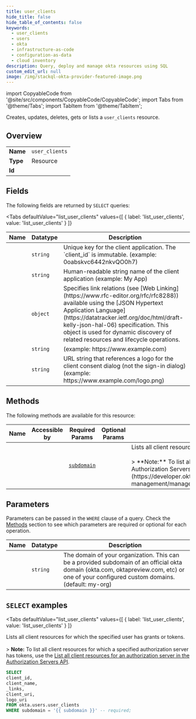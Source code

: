 ```yaml
--- 
title: user_clients
hide_title: false
hide_table_of_contents: false
keywords:
  - user_clients
  - users
  - okta
  - infrastructure-as-code
  - configuration-as-data
  - cloud inventory
description: Query, deploy and manage okta resources using SQL
custom_edit_url: null
image: /img/stackql-okta-provider-featured-image.png
---
```


import CopyableCode from '@site/src/components/CopyableCode/CopyableCode';
import Tabs from '@theme/Tabs';
import TabItem from '@theme/TabItem';

Creates, updates, deletes, gets or lists a <code>user_clients</code> resource.

## Overview
<table><tbody>
<tr><td><b>Name</b></td><td><code>user_clients</code></td></tr>
<tr><td><b>Type</b></td><td>Resource</td></tr>
<tr><td><b>Id</b></td><td><CopyableCode code="okta.users.user_clients" /></td></tr>
</tbody></table>

## Fields

The following fields are returned by `SELECT` queries:

<Tabs
    defaultValue="list_user_clients"
    values={[
        { label: 'list_user_clients', value: 'list_user_clients' }
    ]}
>
<TabItem value="list_user_clients">

<table>
<thead>
    <tr>
    <th>Name</th>
    <th>Datatype</th>
    <th>Description</th>
    </tr>
</thead>
<tbody>
<tr>
    <td><CopyableCode code="client_id" /></td>
    <td><code>string</code></td>
    <td>Unique key for the client application. The `client_id` is immutable. (example: 0oabskvc6442nkvQO0h7)</td>
</tr>
<tr>
    <td><CopyableCode code="client_name" /></td>
    <td><code>string</code></td>
    <td>Human-readable string name of the client application (example: My App)</td>
</tr>
<tr>
    <td><CopyableCode code="_links" /></td>
    <td><code>object</code></td>
    <td>Specifies link relations (see [Web Linking](https://www.rfc-editor.org/rfc/rfc8288)) available using the [JSON Hypertext Application Language](https://datatracker.ietf.org/doc/html/draft-kelly-json-hal-06) specification. This object is used for dynamic discovery of related resources and lifecycle operations.</td>
</tr>
<tr>
    <td><CopyableCode code="client_uri" /></td>
    <td><code>string</code></td>
    <td> (example: https://www.example.com)</td>
</tr>
<tr>
    <td><CopyableCode code="logo_uri" /></td>
    <td><code>string</code></td>
    <td>URL string that references a logo for the client consent dialog (not the sign-in dialog) (example: https://www.example.com/logo.png)</td>
</tr>
</tbody>
</table>
</TabItem>
</Tabs>

## Methods

The following methods are available for this resource:

<table>
<thead>
    <tr>
    <th>Name</th>
    <th>Accessible by</th>
    <th>Required Params</th>
    <th>Optional Params</th>
    <th>Description</th>
    </tr>
</thead>
<tbody>
<tr>
    <td><a href="#list_user_clients"><CopyableCode code="list_user_clients" /></a></td>
    <td><CopyableCode code="select" /></td>
    <td><a href="#parameter-subdomain"><code>subdomain</code></a></td>
    <td></td>
    <td>Lists all client resources for which the specified user has grants or tokens.<br /><br />&gt; **Note:** To list all client resources for which a specified authorization server has tokens, use the [List all client resources for an authorization server in the Authorization Servers API](https://developer.okta.com/docs/apihttps://developer.okta.com/docs/apihttps://developer.okta.com/docs/apihttps://developer.okta.com/docs/api/openapi/okta-management/management/tag/AuthorizationServerClients/#tag/AuthorizationServerClients/operation/listOAuth2ClientsForAuthorizationServer).</td>
</tr>
</tbody>
</table>

## Parameters

Parameters can be passed in the `WHERE` clause of a query. Check the [Methods](#methods) section to see which parameters are required or optional for each operation.

<table>
<thead>
    <tr>
    <th>Name</th>
    <th>Datatype</th>
    <th>Description</th>
    </tr>
</thead>
<tbody>
<tr id="parameter-subdomain">
    <td><CopyableCode code="subdomain" /></td>
    <td><code>string</code></td>
    <td>The domain of your organization. This can be a provided subdomain of an official okta domain (okta.com, oktapreview.com, etc) or one of your configured custom domains. (default: my-org)</td>
</tr>
</tbody>
</table>

## `SELECT` examples

<Tabs
    defaultValue="list_user_clients"
    values={[
        { label: 'list_user_clients', value: 'list_user_clients' }
    ]}
>
<TabItem value="list_user_clients">

Lists all client resources for which the specified user has grants or tokens.<br /><br />&gt; **Note:** To list all client resources for which a specified authorization server has tokens, use the [List all client resources for an authorization server in the Authorization Servers API](https://developer.okta.com/docs/apihttps://developer.okta.com/docs/apihttps://developer.okta.com/docs/apihttps://developer.okta.com/docs/api/openapi/okta-management/management/tag/AuthorizationServerClients/#tag/AuthorizationServerClients/operation/listOAuth2ClientsForAuthorizationServer).

```sql
SELECT
client_id,
client_name,
_links,
client_uri,
logo_uri
FROM okta.users.user_clients
WHERE subdomain = '{{ subdomain }}' -- required;
```
</TabItem>
</Tabs>
